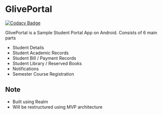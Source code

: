 # GlivePortal
[![Codacy Badge](https://api.codacy.com/project/badge/Grade/044f85f9145b4630b8fb46c062be5d25)](https://www.codacy.com/project/fitzafful/GlivePortal/dashboard?utm_source=github.com&amp;utm_medium=referral&amp;utm_content=FitzAfful/GlivePortal&amp;utm_campaign=Badge_Grade_Dashboard)

GlivePortal is a Sample Student Portal App on Android. Consists of 6 main parts

  - Student Details
  - Student Academic Records
  - Student Bill / Payment Records
  - Student Library / Reserved Books
  - Notifications
  - Semester Course Registration

## Note

  - Built using Realm
  - Will be restructured using MVP architecture
